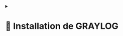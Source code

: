 <details>
<summary><h1>🎯 Installation de GRAYLOG<h1></summary>

# 🛠️ I. Installation pas à pas de Graylog

## 🚀 Préparation initiale
. Mettez à jour le cache des paquets et installez les outils nécessaires :

```
apt update
apt install curl lsb-release ca-certificates gnupg2 pwgen -y
```

🛠️ II. Installation de Java (OpenJDK17)
1. Installez OpenJDK 17 :

```
apt install openjdk-17-jre-headless -y
```

2. Vérifiez que Java est installé correctement :

```
java -version
```

🛠️ III. Installation de MongoDB
1. Ajouter la clé GPG du dépôt MongoDB :

```
curl -fsSL https://www.mongodb.org/static/pgp/server-6.0.asc |  gpg -o /usr/share/keyrings/mongodb-server-6.0.gpg --dearmor
```

2. Ajouter le dépôt MongoDB :

```
echo "deb [signed-by=/usr/share/keyrings/mongodb-server-6.0.gpg] http://repo.mongodb.org/apt/debian bullseye/mongodb-org/6.0 main" > /etc/apt/sources.list.d/mongodb-org-6.0.list
```

3. Installer MongoDB :
. Mettez à jour la liste des paquets et installez MongoDB :

```
wget http://archive.ubuntu.com/ubuntu/pool/main/o/openssl/libssl1.1_1.1.1f-1ubuntu2.23_amd64.deb
dpkg -i libssl1.1_1.1.1f-1ubuntu2.23_amd64.deb
apt update
apt install -y mongodb-org
```

4. Activer et démarrer MongoDB :

```
systemctl daemon-reload
systemctl enable mongod.service
systemctl start mongod.service
systemctl --type=service --state=active | grep mongod
systemctl status mongod.service
```

MongoDB est maintenant installé et fonctionnel.

III. Installation d’Elasticsearch
1. Ajouter la clé GPG d'Elasticsearch :

```
curl -fsSL https://artifacts.elastic.co/GPG-KEY-elasticsearch | gpg --dearmor -o /usr/share/keyrings/elasticsearch-keyring.gpg
```

2. Ajouter le dépôt Elasticsearch :

```
echo "deb [signed-by=/usr/share/keyrings/elasticsearch-keyring.gpg] https://artifacts.elastic.co/packages/7.x/apt stable main" > /etc/apt/sources.list.d/elasticsearch-7.x.list
```

3. Installer Elasticsearch :

```
apt update
apt install -y elasticsearch
```

4. Configurer Elasticsearch :
. Modifiez le fichier de configuration :

```
nano /etc/elasticsearch/elasticsearch.yml
```

. Ajoutez ou modifiez les lignes suivantes :

```
cluster.name: graylog
node.name: ${HOSTNAME}
discovery.type: single-node
network.host: 127.0.0.1
```

5. Configurer la JVM :
. Modifiez le fichier de configuration :

```
nano /etc/elasticsearch/jvm.options
```

. Adaptez les paramètres mémoire selon votre machine (exemple : 4 Go de RAM) :

```
-Xms4g
-Xmx4g
```

6. Démarrer Elasticsearch :

```
systemctl enable elasticsearch
systemctl start elasticsearch
```

🛠️ IV. Installation de Graylog
1. Ajouter le dépôt Graylog :

```
wget https://packages.graylog2.org/repo/packages/graylog-6.1-repository_latest.deb
apt install ./graylog-6.1-repository_latest.deb
apt update
```

2. Installer Graylog :

```
apt install -y graylog-server
```

3. Configurer Graylog :
. Générez une clé secrète pour le stockage des mots de passe :

```
pwgen -N 1 -s 96
```

. Copiez la clé générée, puis modifiez le fichier de configuration :


```
nano /etc/graylog/server/server.conf
```

. Configurez les options suivantes :

```
password_secret = VOTRE_CLÉ_GÉNÉRÉE
```

. Pour générer le hash du mot de passe admin :

```
echo -n "VotreMotDePasse" | shasum -a 256
```

. Copiez le hash obtenu dans root_password_sha2 et compléter:

```
nano /etc/graylog/server/server.conf
```

. Configurez les options suivantes :

```
root_password_sha2 = HASH_SHA256_DE_VOTRE_MOT_DE_PASSE
http_bind_address = 0.0.0.0:9000
elasticsearch_hosts = http://127.0.0.1:9200
```

4. Démarrer Graylog :

```
systemctl enable graylog-server
systemctl start graylog-server
```

V. Vérifications Finales
. Assurez-vous que tous les services fonctionnent correctement :

```
systemctl status mongod
systemctl status elasticsearch
systemctl status graylog-server
```

. Consultez les journaux pour déboguer si nécessaire :

```
tail -f /var/log/graylog-server/server.log
```

. Graylog est maintenant installé et fonctionnel sur votre serveur Debian 12 avec Elasticsearch !


🌟 Connexion :

Accédez à Graylog via le navigateur à l'adresse : ``http://<IP_du_serveur_ou_nom_DNS>:9000.``<br>
Identifiant : ``Admin (dans notre cas Billu)``<br> 
Mot de passe : ``configuré dans server.conf. (dans notre cas mot de passe créer avec le compte Billu sur Graylog)``<br>

🎉 Bienvenue dans Graylog !

![GRAYLOG CONNEXION 1](https://github.com/user-attachments/assets/118bd11f-1416-4820-ac10-c727be528c4f)<br>

![GRAYLOG CONNEXION 2](https://github.com/user-attachments/assets/b5916004-90b1-4d27-ad44-ae73e4d90622)



</details>
